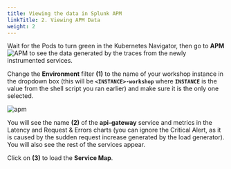 ```yaml
---
title: Viewing the data in Splunk APM
linkTitle: 2. Viewing APM Data
weight: 2
---
```


Wait for the Pods to turn green in the Kubernetes Navigator, then go to **APM** ![APM](../../images/apm-icon.png?classes=inline&height=25px) to see the data generated by the traces from the newly instrumented services.

Change the **Environment** filter **(1)** to the name of your workshop instance in the dropdown box (this will be **`<INSTANCE>-workshop`** where **`INSTANCE`** is the value from the shell script you ran earlier) and make sure it is the only one selected.

![apm](../../images/zero-config-first-services-overview.png)

You will see the name **(2)** of the **api-gateway** service and metrics in the Latency and Request & Errors charts (you can ignore the Critical Alert, as it is caused by the sudden request increase generated by the load generator). You will also see the rest of the services appear.

Click on **(3)** to load the **Service Map**.
